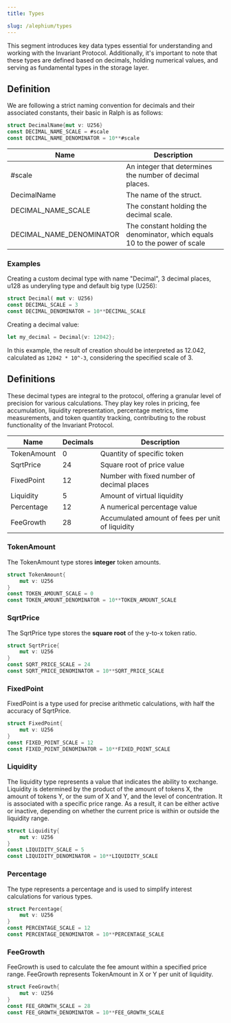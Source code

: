 ```yaml
---
title: Types

slug: /alephium/types
---
```


This segment introduces key data types essential for understanding and working with the Invariant Protocol. Additionally, it's important to note that these types are defined based on decimals, holding numerical values, and serving as fundamental types in the storage layer.

## Definition

We are following a strict naming convention for decimals and their associated constants, their basic in Ralph is as follows:

```rust
struct DecimalName{mut v: U256}
const DECIMAL_NAME_SCALE = #scale
const DECIMAL_NAME_DENOMINATOR = 10**#scale
```

| Name             | Description                                                                |
| ---------------- | -------------------------------------------------------------------------- |
| #scale           | An integer that determines the number of decimal places.                   |
| DecimalName      | The name of the struct.                                                    |
| DECIMAL_NAME_SCALE | The constant holding the decimal scale.                                 |
| DECIMAL_NAME_DENOMINATOR     | The constant holding the denominator, which equals 10 to the power of scale  |


### Examples

Creating a custom decimal type with name "Decimal", 3 decimal places, u128 as underyling type and default big type (U256):

```rust
struct Decimal( mut v: U256)
const DECIMAL_SCALE = 3
const DECIMAL_DENOMINATOR = 10**DECIMAL_SCALE
```

Creating a decimal value:

```rust
let my_decimal = Decimal{v: 12042};
```

In this example, the result of creation should be interpreted as 12.042, calculated as `12042 * 10^-3`, considering the specified scale of 3.

## Definitions

These decimal types are integral to the protocol, offering a granular level of precision for various calculations. They play key roles in pricing, fee accumulation, liquidity representation, percentage metrics, time measurements, and token quantity tracking, contributing to the robust functionality of the Invariant Protocol.

| Name                | Decimals |   Description                                       |
| ------------------- | -------- | --------------------------------------------------- |
| TokenAmount         | 0        |  Quantity of specific token                         |
| SqrtPrice           | 24       |  Square root of price value                         |
| FixedPoint          | 12       |  Number with fixed number of decimal places         |
| Liquidity           | 5        |  Amount of virtual liquidity                        |
| Percentage          | 12       |  A numerical percentage value                       |
| FeeGrowth           | 28       |  Accumulated amount of fees per unit of liquidity   |

### TokenAmount

The TokenAmount type stores **integer** token amounts.

```rust
struct TokenAmount{
    mut v: U256
}
const TOKEN_AMOUNT_SCALE = 0
const TOKEN_AMOUNT_DENOMINATOR = 10**TOKEN_AMOUNT_SCALE
```

### SqrtPrice

The SqrtPrice type stores the **square root** of the y-to-x token ratio.

```rust
struct SqrtPrice{
    mut v: U256
}
const SQRT_PRICE_SCALE = 24
const SQRT_PRICE_DENOMINATOR = 10**SQRT_PRICE_SCALE
```

### FixedPoint

FixedPoint is a type used for precise arithmetic calculations, with half the accuracy of SqrtPrice.

```rust
struct FixedPoint{
    mut v: U256
}
const FIXED_POINT_SCALE = 12
const FIXED_POINT_DENOMINATOR = 10**FIXED_POINT_SCALE
```

### Liquidity

The liquidity type represents a value that indicates the ability to exchange. Liquidity is determined by the product of the amount of tokens X, the amount of tokens Y, or the sum of X and Y, and the level of concentration. It is associated with a specific price range. As a result, it can be either active or inactive, depending on whether the current price is within or outside the liquidity range.

```rust
struct Liquidity{
    mut v: U256
}
const LIQUIDITY_SCALE = 5
const LIQUIDITY_DENOMINATOR = 10**LIQUIDITY_SCALE
```

### Percentage

The type represents a percentage and is used to simplify interest calculations for various types.

```rust
struct Percentage{
    mut v: U256
}
const PERCENTAGE_SCALE = 12
const PERCENTAGE_DENOMINATOR = 10**PERCENTAGE_SCALE
```

### FeeGrowth

FeeGrowth is used to calculate the fee amount within a specified price range. FeeGrowth represents TokenAmount in X or Y per unit of liquidity.

```rust
struct FeeGrowth{
    mut v: U256
}
const FEE_GROWTH_SCALE = 28
const FEE_GROWTH_DENOMINATOR = 10**FEE_GROWTH_SCALE
```

